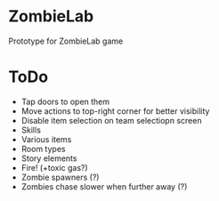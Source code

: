 # ZombieLab
Prototype for ZombieLab game
# ToDo
- Tap doors to open them
- Move actions to top-right corner for better visibility
- Disable item selection on team selectiopn screen
- Skills
- Various items
- Room types
- Story elements
- Fire! (+toxic gas?)
- Zombie spawners (?)
- Zombies chase slower when further away (?)
